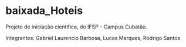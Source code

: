 # baixada_Hoteis
Projeto de iniciação científica, do IFSP - Campus Cubatão.

Integrantes:
Gabriel Laurencio Barbosa, Lucas Marques, Rodrigo Santos